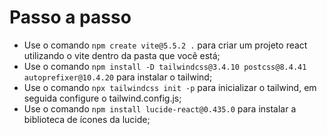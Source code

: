 # Passo a passo

- Use o comando `npm create vite@5.5.2 .` para criar um projeto react utilizando o vite dentro da pasta que você está;
- Use o comando `npm install -D tailwindcss@3.4.10 postcss@8.4.41 autoprefixer@10.4.20` para instalar o tailwind;
- Use o comando `npx tailwindcss init -p` para inicializar o tailwind, em seguida configure o tailwind.config.js;
- Use o comando `npm install lucide-react@0.435.0` para instalar a biblioteca de ícones da lucide;
